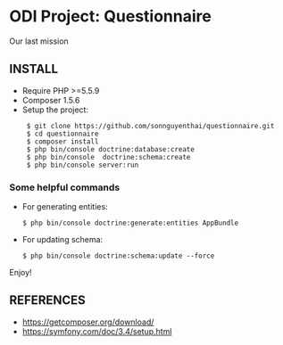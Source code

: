 ODI Project: Questionnaire
========================

Our last mission

INSTALL
--------------
- Require PHP >=5.5.9
- Composer 1.5.6
- Setup the project:
    ~~~
     $ git clone https://github.com/sonnguyenthai/questionnaire.git
     $ cd questionnaire
     $ composer install
     $ php bin/console doctrine:database:create
     $ php bin/console	doctrine:schema:create
     $ php bin/console server:run
    ~~~
    
### Some helpful commands    
- For generating entities:
    ~~~
    $ php bin/console doctrine:generate:entities AppBundle
    ~~~
- For updating schema:
    ~~~
    $ php bin/console doctrine:schema:update --force
    ~~~  
    
    
Enjoy!


REFERENCES
---------------
- https://getcomposer.org/download/
- https://symfony.com/doc/3.4/setup.html

